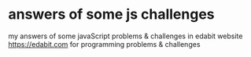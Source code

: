 # answers of some js challenges
my answers of some javaScript problems &amp; challenges  in edabit website https://edabit.com for programming problems &amp; challenges 
